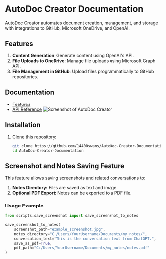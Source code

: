 # AutoDoc Creator Documentation

AutoDoc Creator automates document creation, management, and storage with integrations to GitHub, Microsoft OneDrive, and OpenAI.

## Features
1. **Content Generation**: Generate content using OpenAI's API.
2. **File Uploads to OneDrive**: Manage file uploads using Microsoft Graph API.
3. **File Management in GitHub**: Upload files programmatically to GitHub repositories.

## Documentation
- [Features](docs/features.md)
- [API Reference](docs/api.md)
![Screenshot of AutoDoc Creator](path/to/screenshot.png)
## Installation

1. Clone this repository:
   ```bash
   git clone https://github.com/14400swans/AutoDoc-Creator-Documentation.git
   cd AutoDoc-Creator-Documentation
## Screenshot and Notes Saving Feature

This feature allows saving screenshots and related conversations to:
1. **Notes Directory:** Files are saved as text and image.
2. **Optional PDF Export:** Notes can be exported to a PDF file.

### Usage Example
```python
from scripts.save_screenshot import save_screenshot_to_notes

save_screenshot_to_notes(
    screenshot_path="example_screenshot.jpg",
    notes_directory="C:/Users/YourUsername/Documents/my_notes/",
    conversation_text="This is the conversation text from ChatGPT.",
    save_as_pdf=True,
    pdf_path="C:/Users/YourUsername/Documents/my_notes/notes.pdf"
)
